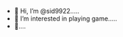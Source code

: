 - 👋 Hi, I’m @sid9922.....
- 👀 I’m interested in playing game.....
- 👋....

<!---
sid9922/sid9922 is a ✨ special ✨ repository because its `README.md` (this file) appears on your GitHub profile.
You can click the Preview link to take a look at your changes.
--->
